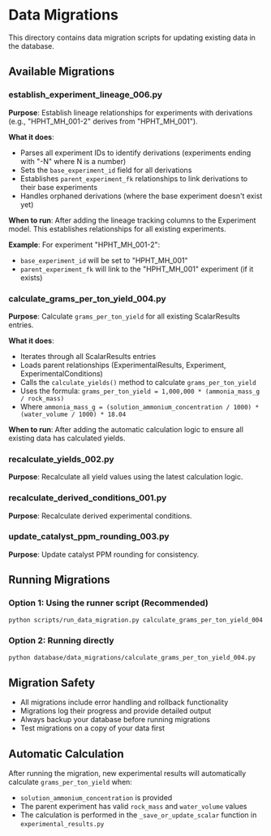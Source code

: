 # Data Migrations

This directory contains data migration scripts for updating existing data in the database.

## Available Migrations

### establish_experiment_lineage_006.py
**Purpose**: Establish lineage relationships for experiments with derivations (e.g., "HPHT_MH_001-2" derives from "HPHT_MH_001").

**What it does**:
- Parses all experiment IDs to identify derivations (experiments ending with "-N" where N is a number)
- Sets the `base_experiment_id` field for all derivations
- Establishes `parent_experiment_fk` relationships to link derivations to their base experiments
- Handles orphaned derivations (where the base experiment doesn't exist yet)

**When to run**: After adding the lineage tracking columns to the Experiment model. This establishes relationships for all existing experiments.

**Example**: For experiment "HPHT_MH_001-2":
- `base_experiment_id` will be set to "HPHT_MH_001"
- `parent_experiment_fk` will link to the "HPHT_MH_001" experiment (if it exists)

### calculate_grams_per_ton_yield_004.py
**Purpose**: Calculate `grams_per_ton_yield` for all existing ScalarResults entries.

**What it does**:
- Iterates through all ScalarResults entries
- Loads parent relationships (ExperimentalResults, Experiment, ExperimentalConditions)
- Calls the `calculate_yields()` method to calculate `grams_per_ton_yield`
- Uses the formula: `grams_per_ton_yield = 1,000,000 * (ammonia_mass_g / rock_mass)`
- Where `ammonia_mass_g = (solution_ammonium_concentration / 1000) * (water_volume / 1000) * 18.04`

**When to run**: After adding the automatic calculation logic to ensure all existing data has calculated yields.

### recalculate_yields_002.py
**Purpose**: Recalculate all yield values using the latest calculation logic.

### recalculate_derived_conditions_001.py
**Purpose**: Recalculate derived experimental conditions.

### update_catalyst_ppm_rounding_003.py
**Purpose**: Update catalyst PPM rounding for consistency.

## Running Migrations

### Option 1: Using the runner script (Recommended)
```bash
python scripts/run_data_migration.py calculate_grams_per_ton_yield_004
```

### Option 2: Running directly
```bash
python database/data_migrations/calculate_grams_per_ton_yield_004.py
```

## Migration Safety

- All migrations include error handling and rollback functionality
- Migrations log their progress and provide detailed output
- Always backup your database before running migrations
- Test migrations on a copy of your data first

## Automatic Calculation

After running the migration, new experimental results will automatically calculate `grams_per_ton_yield` when:
- `solution_ammonium_concentration` is provided
- The parent experiment has valid `rock_mass` and `water_volume` values
- The calculation is performed in the `_save_or_update_scalar` function in `experimental_results.py` 